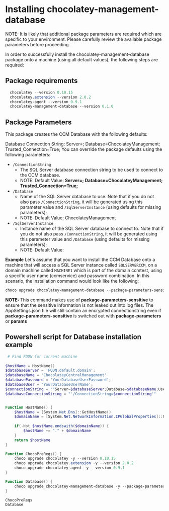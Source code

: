 # Installing chocolatey-management-database
NOTE: It is likely that additional package parameters are required which are specific to your environment. Please carefully review the available package parameters before proceeding.

In order to successfully install the chocolatey-management-database package onto a machine (using all default values), the following steps are required:

## Package requirements
``` powershell
  chocolatey --version 0.10.15
  chocolatey.extension --version 2.0.2
  chocolatey-agent --version 0.9.1
  chocolatey-management-database --version 0.1.0
```

## Package Parameters
This package creates the CCM Database with the following defaults:

Database Connection String: Server=<LOCAL COMPUTER FQDN NAME>; Database=ChocolateyManagement; Trusted_Connection=True;
You can override the package defaults using the following parameters:

* ```/ConnectionString ```
  * The SQL Server database connection string to be used to connect to the CCM database.
  * NOTE: Default Value: **Server=<LOCAL COMPUTER FQDN NAME>; Database=ChocolateyManagement; Trusted_Connection=True;**
* ```/Database ```
  * Name of the SQL Server database to use. Note that if you do not also pass ```/ConnectionString```, it will be generated using this parameter value and ```/SqlServerInstance``` (using defaults for missing parameters);
  * NOTE: Default Value: ChocolateyManagement
* ```/SqlServerInstance```
  * Instance name of the SQL Server database to connect to. Note that if you do not also pass ```/ConnectionString```, it will be generated using this parameter value and ```/Database``` (using defaults for missing parameters);
  * NOTE: Default Value: **<LOCAL COMPUTER FQDN NAME>**

**Example**
Let's assume that you want to install the CCM Database onto a machine that will access a SQL Server instance called ```SQLSERVERCCM```, on a domain machine called ```MACHINE1``` which is part of the domain ccmtest, using a specific user name (ccmservice) and password combination. In this scenario, the installation command would look like the following:

``` Powershell
choco upgrade chocolatey-management-database --package-parameters-sensitive="'/ConnectionString=""Server=MACHINE1\SQLSERVERCCM;Database=ChocolateyManagement;User ID=ccmtest\ccmservice;Password=Password01;""'"
```
**NOTE:** This command makes use of **package-parameters-sensitive** to ensure that the sensitive information is not leaked out into log files. The AppSettings.json file will still contain an encrypted connectionstring even if **package-parameters-sensitive** is switched out with  **package-parameters** or **params**

## Powershell script for Database installation example

``` powershell
 # Find FDQN for current machine
 
$hostName = HostName()
$databaseServer = 'FQDN.default.domain';
$databaseName = 'ChocolateyCentralManagement'
$databasePassword = 'YourDatabaseUserPassword';
$databaseUser = 'YourDatabaseUserName';
$connectionString = ""Server=$databaseServer;Database=$databaseName;User ID=$databaseUser;Password=$databasePassword;""
$databaseConnectionString = "'/ConnectionString=$connectionString'"


Function HostName() {
	$hostName = [System.Net.Dns]::GetHostName()
	$domainName = [System.Net.NetworkInformation.IPGlobalProperties]::GetIPGlobalProperties().DomainName
 
	if(-Not $hostName.endswith($domainName)) {
  		$hostName += "." + $domainName
	}
	return $hostName
}

Function ChocoPreReqs() {
    choco upgrade chocolatey -y --version 0.10.15
    choco upgrade chocolatey.extension -y --version 2.0.2
    choco upgrade chocolatey-agent -y --version 0.9.1
}

Function Database() {
    choco upgrade chocolatey-management-database -y --package-parameters-sensitive="'/PortNumber=24020'" --package-parameters=$databaseConnectionString
}

ChocoPreReqs
Database
```

